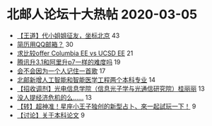 # 北邮人论坛十大热帖 2020-03-05

- [【王道】代小姐姐征友，坐标北京](https://bbs.byr.cn/article/Friends/1953944) 43
- [简历用QQ邮箱？](https://bbs.byr.cn/article/Job/2079128) 30
- [求比较offer Columbia EE vs UCSD EE](https://bbs.byr.cn/article/GoAbroad/369248) 21
- [腾讯升3.1和阿里升p7一样的难度吗](https://bbs.byr.cn/article/WorkLife/1140931) 19
- [会不会因为一个人记住一首歌](https://bbs.byr.cn/article/Feeling/3141118) 17
- [北邮新增人工智能和智能医学工程两个本科专业](https://bbs.byr.cn/article/Picture/3255386) 14
- [【招收调剂】光电信息学院（信息光子学与光通信研究院）桂丽丽](https://bbs.byr.cn/article/AimGraduate/1183016) 13
- [没人提经济危机的么……](https://bbs.byr.cn/article/Talking/6186116) 13
- [【转】超神准！星座小王子独创的新型占卜、來一起試玩一下！](https://bbs.byr.cn/article/Constellations/326533) 9
- [【讨论】关于本科论文](https://bbs.byr.cn/article/StudyShare/195813) 9


